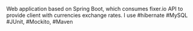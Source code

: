 Web application based on Spring Boot, which consumes fixer.io API to provide client with currencies exchange rates. I use #hibernate #MySQL #JUnit, #Mockito, #Maven
